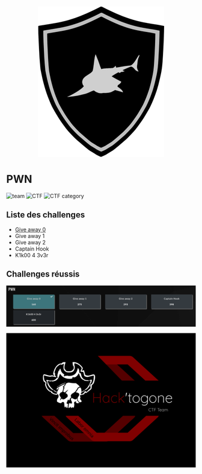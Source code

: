 <p align="center">
  <img src="../sharky_ctf_logo.png">
</p>


# PWN

![team](https://img.shields.io/static/v1?label=Team&message=Hack%27togone&color=E22244&style=for-the-badge)
![CTF](https://img.shields.io/static/v1?label=CTF%20name&message=SharkyCTF&color=blue&style=for-the-badge)
![CTF category](https://img.shields.io/static/v1?label=Catégorie&message=PWN&color=orange&style=for-the-badge)

## Liste des challenges

* [Give away 0](https://github.com/Hacktogone/SharkyCTF-2020/tree/master/PWN/Give_away_0.md)
* Give away 1
* Give away 2
* Captain Hook
* K1k00 4 3v3r

## Challenges réussis 

![Solved challenges](./files/flagged_pwn_challenges.png)

![Hack'togone emblem](../hack_togone.svg)
